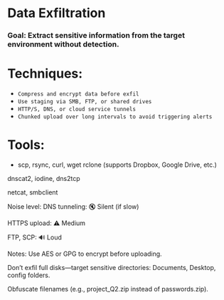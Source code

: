 # Data Exfiltration
###  Goal: Extract sensitive information from the target environment without detection.

# Techniques:
- `Compress and encrypt data before exfil`
- `Use staging via SMB, FTP, or shared drives`
- `HTTP/S, DNS, or cloud service tunnels`
- `Chunked upload over long intervals to avoid triggering alerts`

# Tools:
- scp, rsync, curl, wget
rclone (supports Dropbox, Google Drive, etc.)

dnscat2, iodine, dns2tcp

netcat, smbclient

Noise level:
DNS tunneling: 🔇 Silent (if slow)

HTTPS upload: ⚠️ Medium

FTP, SCP: 🔊 Loud

Notes:
Use AES or GPG to encrypt before uploading.

Don’t exfil full disks—target sensitive directories: Documents, Desktop, config folders.

Obfuscate filenames (e.g., project_Q2.zip instead of passwords.zip).
